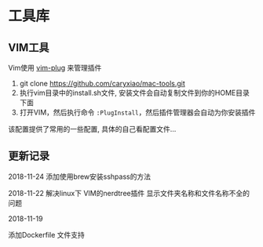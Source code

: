 # 工具库

## VIM工具

Vim使用 [vim-plug](https://github.com/junegunn/vim-plug) 来管理插件



1. git clone https://github.com/caryxiao/mac-tools.git
2. 执行vim目录中的install.sh文件, 安装文件会自动复制文件到你的HOME目录下面
3. 打开VIM，然后执行命令 `:PlugInstall`，然后插件管理器会自动为你安装插件



该配置提供了常用的一些配置, 具体的自己看配置文件...

## 更新记录

2018-11-24
添加使用brew安装sshpass的方法

2018-11-22
解决linux下 VIM的nerdtree插件 显示文件夹名称和文件名称不全的问题

2018-11-19

添加Dockerfile 文件支持
